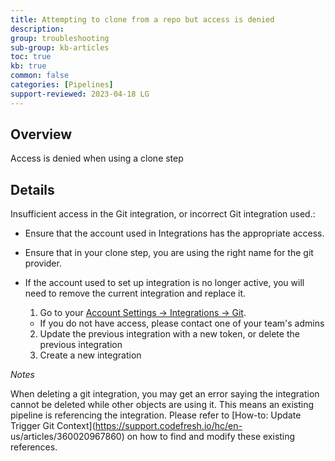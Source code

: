 ```yaml
---
title: Attempting to clone from a repo but access is denied
description: 
group: troubleshooting
sub-group: kb-articles
toc: true
kb: true
common: false
categories: [Pipelines]
support-reviewed: 2023-04-18 LG
---
```


## Overview

Access is denied when using a clone step

## Details

Insufficient access in the Git integration, or incorrect Git integration
used.:

  * Ensure that the account used in Integrations has the appropriate access.
  * Ensure that in your clone step, you are using the right name for the git provider.
  * If the account used to set up integration is no longer active, you will need to remove the current integration and replace it. 
    1. Go to your [Account Settings -> Integrations -> Git](https://g.codefresh.io/account-admin/account-conf/integration/git).  

      * If you do not have access, please contact one of your team's admins
    2. Update the previous integration with a new token, or delete the previous integration
    3. Create a new integration

_Notes_

When deleting a git integration, you may get an error saying the integration
cannot be deleted while other objects are using it. This means an existing
pipeline is referencing the integration. Please refer to [How-to: Update
Trigger Git Context](https://support.codefresh.io/hc/en-
us/articles/360020967860) on how to find and modify these existing references.
